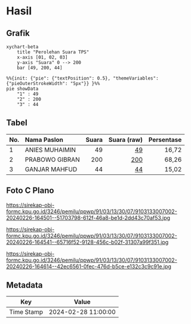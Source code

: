 # Hasil

## Grafik

```mermaid
xychart-beta
    title "Perolehan Suara TPS"
    x-axis [01, 02, 03]
    y-axis "Suara" 0 --> 200
    bar [49, 200, 44]
```

```mermaid
%%{init: {"pie": {"textPosition": 0.5}, "themeVariables": {"pieOuterStrokeWidth": "5px"}} }%%
pie showData
    "1" : 49
    "2" : 200
    "3" : 44
```

## Tabel

| No. | Nama Paslon    | Suara | Suara (raw) | Persentase |
|:--- |:-------------- | -----:| -----------:| ----------:|
| 1   | ANIES MUHAIMIN | 49    | [49][p-1]   | 16,72      |
| 2   | PRABOWO GIBRAN | 200   | [200][p-2]  | 68,26      |
| 3   | GANJAR MAHFUD  | 44    | [44][p-3]   | 15,02      |


[p-1]: https://github.com/gigit-pemilu/pemilu-2024-91-papua/blob/main/pilpres/hitung-suara/sub/91-papua/sub/03-jayapura/sub/13-waibu/sub/3007-desa-adat-bambar/sub/002-tps/sub/paslon-1.txt
[p-2]: https://github.com/gigit-pemilu/pemilu-2024-91-papua/blob/main/pilpres/hitung-suara/sub/91-papua/sub/03-jayapura/sub/13-waibu/sub/3007-desa-adat-bambar/sub/002-tps/sub/paslon-2.txt
[p-3]: https://github.com/gigit-pemilu/pemilu-2024-91-papua/blob/main/pilpres/hitung-suara/sub/91-papua/sub/03-jayapura/sub/13-waibu/sub/3007-desa-adat-bambar/sub/002-tps/sub/paslon-3.txt

## Foto C Plano

https://sirekap-obj-formc.kpu.go.id/3246/pemilu/ppwp/91/03/13/30/07/9103133007002-20240226-164501--51703798-612f-46a8-be1d-2dd43c70af53.jpg

https://sirekap-obj-formc.kpu.go.id/3246/pemilu/ppwp/91/03/13/30/07/9103133007002-20240226-164541--65716f52-9128-456c-b02f-31307a99f351.jpg

https://sirekap-obj-formc.kpu.go.id/3246/pemilu/ppwp/91/03/13/30/07/9103133007002-20240226-164614--42ec6561-0fec-476d-b5ce-e132c3c9c91e.jpg


## Metadata

| Key        | Value               |
| ---------- | ------------------- |
| Time Stamp | 2024-02-28 11:00:00 |



